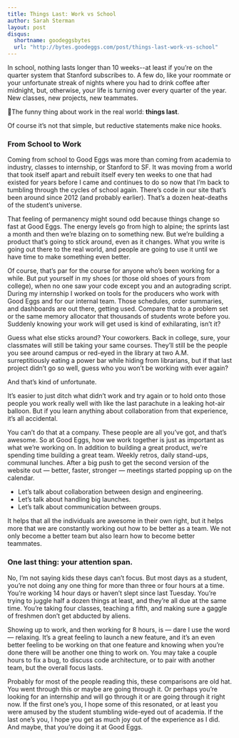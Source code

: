 ```yaml
---
title: Things Last: Work vs School
author: Sarah Sterman
layout: post
disqus:
  shortname: goodeggsbytes
  url: "http://bytes.goodeggs.com/post/things-last-work-vs-school"
---
```


In school, nothing lasts longer than 10 weeks--at least if you’re on the quarter system that Stanford subscribes to. 
A few do, like your roommate or your unfortunate streak of nights where you had to drink coffee after midnight, but, otherwise, your life is turning over every quarter of the year.
New classes, new projects, new teammates.

The funny thing about work in the real world:  **things last**.

<!-- more -->

Of course it’s not that simple, but reductive statements make nice hooks. 

### From School to Work

Coming from school to Good Eggs was more than coming from academia to industry, classes to internship, or Stanford to SF. 
It was moving from a world that took itself apart and rebuilt itself every ten weeks to one that had existed for years before I came and continues to do so now that I’m back to tumbling through the cycles of school again.
There’s code in our site that’s been around since 2012 (and probably earlier). That’s a dozen heat-deaths of the student’s universe. 

That feeling of permanency might sound odd because things change so fast at Good Eggs.
The energy levels go from high to alpine; the sprints last a month and then we’re blazing on to something new.
But we’re building a product that’s going to stick around, even as it changes.
What you write is going out there to the real world, and people are going to use it until we have time to make something even better. 

Of course, that’s par for the course for anyone who’s been working for a while.
But put yourself in my shoes (or those old shoes of yours from college), when no one saw your code except you and an autograding script.
During my internship I worked on tools for the producers who work with Good Eggs and for our internal team.
Those schedules, order summaries, and dashboards are out there, getting used.
Compare that to a problem set or the same memory allocator that thousands of students wrote before you.
Suddenly knowing your work will get used is kind of exhilarating, isn’t it?

Guess what else sticks around? Your coworkers.
Back in college, sure, your classmates will still be taking your same courses. They’ll still be the people you see around campus or red-eyed in the library at two A.M. surreptitiously eating a power bar while hiding from librarians, but if that last project didn’t go so well, guess who you won’t be working with ever again?

And that’s kind of unfortunate.

It’s easier to just ditch what didn’t work and try again or to hold onto those people you work really well with like the last parachute in a leaking hot-air balloon.
But if you learn anything about collaboration from that experience, it’s all accidental.  

You can’t do that at a company.
These people are all you’ve got, and that’s awesome.
So at Good Eggs, how we work together is just as important as what we’re working on.
In addition to building a great product, we’re spending time building a great team.
Weekly retros, daily stand-ups, communal lunches.
After a big push to get the second version of the website out — better, faster, stronger — meetings started popping up on the calendar.
- Let’s talk about collaboration between design and engineering.
- Let’s talk about handling big launches.
- Let’s talk about communication between groups. 

It helps that all the individuals are awesome in their own right, but it helps more that we are constantly working out how to be better as a team.
We not only become a better team but also learn how to become better teammates.  

### One last thing:  your attention span.

No, I’m not saying kids these days can’t focus.
But most days as a student, you’re not doing any one thing for more than three or four hours at a time.
You’re working 14 hour days or haven’t slept since last Tuesday.
You’re trying to juggle half a dozen things at least, and they’re all due at the same time.
You’re taking four classes, teaching a fifth, and making sure a gaggle of freshmen don’t get abducted by aliens.

Showing up to work, and then working for 8 hours, is — dare I use the word — relaxing.
It’s a great feeling to launch a new feature, and it’s an even better feeling to be working on that one feature and knowing when you’re done there will be another one thing to work on.
You may take a couple hours to fix a bug, to discuss code architecture, or to pair with another team, but the overall focus lasts. 

Probably for most of the people reading this, these comparisons are old hat.
You went through this or maybe are going through it.
Or perhaps you’re looking for an internship and will go through it or are going through it right now.
If the first one’s you, I hope some of this resonated, or at least you were amused by the student stumbling wide-eyed out of academia.
If the last one’s you, I hope you get as much joy out of the experience as I did.
And maybe, that you’re doing it at Good Eggs. 